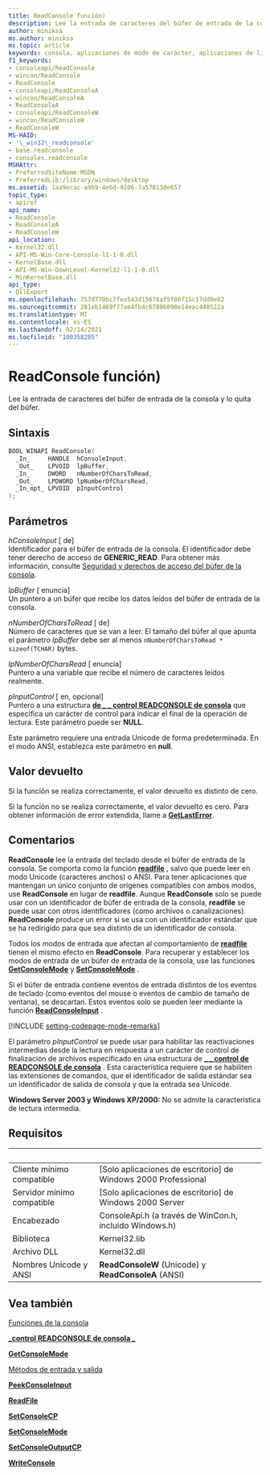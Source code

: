 ```yaml
---
title: ReadConsole función)
description: Lee la entrada de caracteres del búfer de entrada de la consola y lo quita del búfer.
author: miniksa
ms.author: miniksa
ms.topic: article
keywords: consola, aplicaciones de modo de carácter, aplicaciones de línea de comandos, aplicaciones de terminal, API de consola
f1_keywords:
- consoleapi/ReadConsole
- wincon/ReadConsole
- ReadConsole
- consoleapi/ReadConsoleA
- wincon/ReadConsoleA
- ReadConsoleA
- consoleapi/ReadConsoleW
- wincon/ReadConsoleW
- ReadConsoleW
MS-HAID:
- '\_win32\_readconsole'
- base.readconsole
- consoles.readconsole
MSHAttr:
- PreferredSiteName:MSDN
- PreferredLib:/library/windows/desktop
ms.assetid: 1aa9ecac-a9b9-4e6d-9206-7a57013de657
topic_type:
- apiref
api_name:
- ReadConsole
- ReadConsoleA
- ReadConsoleW
api_location:
- Kernel32.dll
- API-MS-Win-Core-Console-l1-1-0.dll
- KernelBase.dll
- API-MS-Win-DownLevel-Kernel32-l1-1-0.dll
- MinKernelBase.dll
api_type:
- DllExport
ms.openlocfilehash: 757d770bc7fea543d15678af5f80f15c17dd0e82
ms.sourcegitcommit: 281eb1469f77ae4fb4c67806898e14eac440522a
ms.translationtype: MT
ms.contentlocale: es-ES
ms.lasthandoff: 02/14/2021
ms.locfileid: "100358285"
---
```

# <a name="readconsole-function"></a>ReadConsole función)

Lee la entrada de caracteres del búfer de entrada de la consola y lo quita del búfer.

## <a name="syntax"></a>Sintaxis

```C
BOOL WINAPI ReadConsole(
  _In_     HANDLE  hConsoleInput,
  _Out_    LPVOID  lpBuffer,
  _In_     DWORD   nNumberOfCharsToRead,
  _Out_    LPDWORD lpNumberOfCharsRead,
  _In_opt_ LPVOID  pInputControl
);
```

## <a name="parameters"></a>Parámetros

*hConsoleInput* \[ de\]  
Identificador para el búfer de entrada de la consola. El identificador debe tener derecho de acceso de **GENERIC\_READ**. Para obtener más información, consulte [Seguridad y derechos de acceso del búfer de la consola](console-buffer-security-and-access-rights.md).

*lpBuffer* \[ enuncia\]  
Un puntero a un búfer que recibe los datos leídos del búfer de entrada de la consola.

*nNumberOfCharsToRead* \[ de\]  
Número de caracteres que se van a leer. El tamaño del búfer al que apunta el parámetro *lpBuffer* debe ser al menos `nNumberOfCharsToRead * sizeof(TCHAR)` bytes.

*lpNumberOfCharsRead* \[ enuncia\]  
Puntero a una variable que recibe el número de caracteres leídos realmente.

*pInputControl* \[ en, opcional\]  
Puntero a una estructura [**de \_ \_ control READCONSOLE de consola**](console-readconsole-control.md) que especifica un carácter de control para indicar el final de la operación de lectura. Este parámetro puede ser **NULL**.

Este parámetro requiere una entrada Unicode de forma predeterminada. En el modo ANSI, establezca este parámetro en **null**.

## <a name="return-value"></a>Valor devuelto

Si la función se realiza correctamente, el valor devuelto es distinto de cero.

Si la función no se realiza correctamente, el valor devuelto es cero. Para obtener información de error extendida, llame a [**GetLastError**](/windows/win32/api/errhandlingapi/nf-errhandlingapi-getlasterror).

## <a name="remarks"></a>Comentarios

**ReadConsole** lee la entrada del teclado desde el búfer de entrada de la consola. Se comporta como la función [**readfile**](/windows/win32/api/fileapi/nf-fileapi-readfile) , salvo que puede leer en modo Unicode (caracteres anchos) o ANSI. Para tener aplicaciones que mantengan un único conjunto de orígenes compatibles con ambos modos, use **ReadConsole** en lugar de **readfile**. Aunque **ReadConsole** solo se puede usar con un identificador de búfer de entrada de la consola, **readfile** se puede usar con otros identificadores (como archivos o canalizaciones). **ReadConsole** produce un error si se usa con un identificador estándar que se ha redirigido para que sea distinto de un identificador de consola.

Todos los modos de entrada que afectan al comportamiento de [**readfile**](/windows/win32/api/fileapi/nf-fileapi-readfile) tienen el mismo efecto en **ReadConsole**. Para recuperar y establecer los modos de entrada de un búfer de entrada de la consola, use las funciones [**GetConsoleMode**](getconsolemode.md) y [**SetConsoleMode**](setconsolemode.md) .

Si el búfer de entrada contiene eventos de entrada distintos de los eventos de teclado (como eventos del mouse o eventos de cambio de tamaño de ventana), se descartan. Estos eventos solo se pueden leer mediante la función [**ReadConsoleInput**](readconsoleinput.md) .

[!INCLUDE [setting-codepage-mode-remarks](./includes/setting-codepage-mode-remarks.md)]

El parámetro *pInputControl* se puede usar para habilitar las reactivaciones intermedias desde la lectura en respuesta a un carácter de control de finalización de archivos especificado en una estructura de [**\_ \_ control de READCONSOLE de consola**](console-readconsole-control.md) . Esta característica requiere que se habiliten las extensiones de comandos, que el identificador de salida estándar sea un identificador de salida de consola y que la entrada sea Unicode.

**Windows Server 2003 y Windows XP/2000:** No se admite la característica de lectura intermedia.

## <a name="requirements"></a>Requisitos

| &nbsp; | &nbsp; |
|-|-|
| Cliente mínimo compatible | \[Solo aplicaciones de escritorio\] de Windows 2000 Professional |
| Servidor mínimo compatible | \[Solo aplicaciones de escritorio\] de Windows 2000 Server |
| Encabezado | ConsoleApi.h (a través de WinCon.h, incluido Windows.h) |
| Biblioteca | Kernel32.lib |
| Archivo DLL | Kernel32.dll |
| Nombres Unicode y ANSI | **ReadConsoleW** (Unicode) y **ReadConsoleA** (ANSI) |

## <a name="see-also"></a>Vea también

[Funciones de la consola](console-functions.md)

[**\_control READCONSOLE de consola \_**](console-readconsole-control.md)

[**GetConsoleMode**](getconsolemode.md)

[Métodos de entrada y salida](input-and-output-methods.md)

[**PeekConsoleInput**](readconsoleinput.md)

[**ReadFile**](/windows/win32/api/fileapi/nf-fileapi-readfile)

[**SetConsoleCP**](setconsolecp.md)

[**SetConsoleMode**](setconsolemode.md)

[**SetConsoleOutputCP**](setconsoleoutputcp.md)

[**WriteConsole**](writeconsole.md)